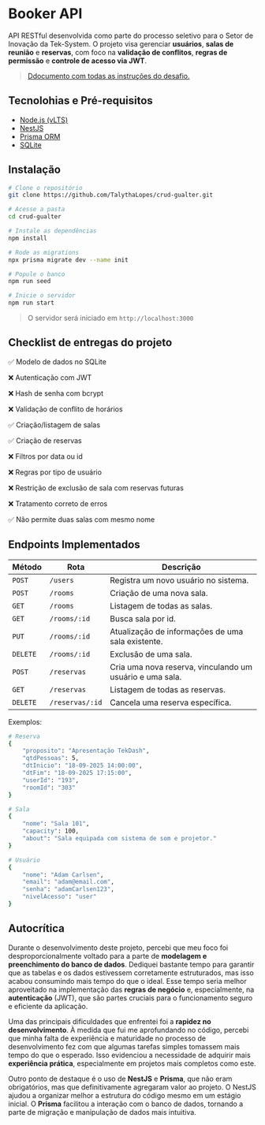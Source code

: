 # Booker API
API RESTful desenvolvida como parte do processo seletivo para o Setor de Inovação da Tek-System. O projeto visa gerenciar **usuários**, **salas de reunião** e **reservas**, com foco na **validação de conflitos**, **regras de permissão** e **controle de acesso via JWT**.
> [Ddocumento com todas as instruções do desafio.](https://www.notion.so/Proc-Seletivo-Setor-de-Inova-o-Etapa-2-de-3-21e8c3ad88a980079523e1253ae04420)

## Tecnolohias e Pré-requisitos
- [Node.js (vLTS)](https://nodejs.org/)
- [NestJS](https://nestjs.com/)
- [Prisma ORM](https://www.prisma.io/)
- [SQLite](https://www.sqlite.org/)

## Instalação
```bash
# Clone o repositório
git clone https://github.com/TalythaLopes/crud-gualter.git

# Acesse a pasta
cd crud-gualter

# Instale as dependências
npm install

# Rode as migrations
npx prisma migrate dev --name init

# Popule o banco
npm run seed

# Inicie o servidor
npm run start
```
> O servidor será iniciado em `http://localhost:3000`

## Checklist de entregas do projeto
✅ Modelo de dados no SQLite

❌ Autenticação com JWT	

❌ Hash de senha com bcrypt	

❌ Validação de conflito de horários

✅ Criação/listagem de salas		

✅ Criação de reservas	

❌ Filtros por data ou id	

❌ Regras por tipo de usuário	

❌ Restrição de exclusão de sala com reservas futuras

❌ Tratamento correto de erros	

✅ Não permite duas salas com mesmo nome

## Endpoints Implementados

| Método | Rota           | Descrição                      |
|--------|----------------|-------------------------------|
| `POST` | `/users`     | Registra um novo usuário no sistema. |
| `POST` | `/rooms`        | Criação de uma nova sala.      |
| `GET`  | `/rooms`        | Listagem de todas as salas.    |
| `GET`  | `/rooms/:id`    | Busca sala por id.    |
| `PUT`  | `/rooms/:id`    | Atualização de informações de uma sala existente. |
| `DELETE` | `/rooms/:id`  | Exclusão de uma sala.          |
| `POST` | `/reservas`      | Cria uma nova reserva, vinculando um usuário e uma sala. |
| `GET`  | `/reservas`      | Listagem de todas as reservas. |
| `DELETE` | `/reservas/:id` | Cancela uma reserva específica. |

Exemplos:
```bash
# Reserva
{
    "proposito": "Apresentação TekDash",
    "qtdPessoas": 5,
    "dtInicio": "18-09-2025 14:00:00",
    "dtFim": "18-09-2025 17:15:00",
    "userId": "193",
    "roomId": "303"
}

# Sala
{
    "nome": "Sala 101",
    "capacity": 100,
    "about": "Sala equipada com sistema de som e projetor."
}

# Usuário
{
    "nome": "Adam Carlsen",
    "email": "adam@email.com",
    "senha": "adamCarlsen123",
    "nivelAcesso": "user"
}
```

## Autocrítica
Durante o desenvolvimento deste projeto, percebi que meu foco foi desproporcionalmente voltado para a parte de **modelagem e preenchimento do banco de dados**. Dediquei bastante tempo para garantir que as tabelas e os dados estivessem corretamente estruturados, mas isso acabou consumindo mais tempo do que o ideal. Esse tempo seria melhor aproveitado na implementação das **regras de negócio** e, especialmente, na **autenticação** (JWT), que são partes cruciais para o funcionamento seguro e eficiente da aplicação.

Uma das principais dificuldades que enfrentei foi a **rapidez no desenvolvimento**. À medida que fui me aprofundando no código, percebi que minha falta de experiência e maturidade no processo de desenvolvimento fez com que algumas tarefas simples tomassem mais tempo do que o esperado. Isso evidenciou a necessidade de adquirir mais **experiência prática**, especialmente em projetos mais completos como este.

Outro ponto de destaque é o uso de **NestJS** e **Prisma**, que não eram obrigatórios, mas que definitivamente agregaram valor ao projeto. O NestJS ajudou a organizar melhor a estrutura do código mesmo em um estágio inicial. O **Prisma** facilitou a interação com o banco de dados, tornando a parte de migração e manipulação de dados mais intuitiva.
